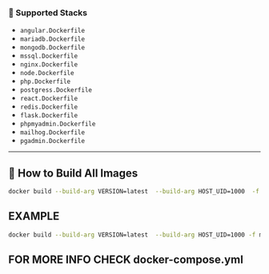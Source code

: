 
### 📂 Supported Stacks

- `angular.Dockerfile`
- `mariadb.Dockerfile`
- `mongodb.Dockerfile`
- `mssql.Dockerfile`
- `nginx.Dockerfile`
- `node.Dockerfile`
- `php.Dockerfile`
- `postgress.Dockerfile`
- `react.Dockerfile`
- `redis.Dockerfile`
- `flask.Dockerfile`
- `phpmyadmin.Dockerfile`
- `mailhog.Dockerfile`
- `pgadmin.Dockerfile`

---

## 🔧 How to Build All Images
```bash
docker build --build-arg VERSION=latest  --build-arg HOST_UID=1000  -f name.Dockerfile -t name:local 
```

## EXAMPLE 
```bash
docker build --build-arg VERSION=latest  --build-arg HOST_UID=1000 -f mariadb.Dockerfile -t mariadb:local .
```
## FOR MORE INFO CHECK docker-compose.yml